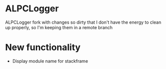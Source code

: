 # ALPCLogger
ALPCLogger fork with changes so dirty that I don't have the energy to clean up properly, so I'm keeping them in a remote branch

# New functionality
- Display module name for stackframe
